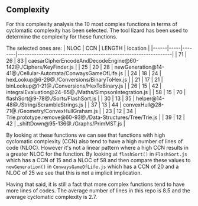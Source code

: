 ## Complexity
For this complexity analysis the 10 most complex functions in terms of cyclomatic complexity has been selected. The tool lizard has been used to determine the complexity for these functions.

The selected ones are:
| NLOC | CCN | LENGTH | location                                                        |
|------|-----|--------|-----------------------------------------------------------------|
| 71   | 26  | 83     | caesarCipherEncodeAndDecodeEngine@60-142@./Ciphers/KeyFinder.js |
| 25   | 20  | 28     | newGeneration@14-41@./Cellular-Automata/ConwaysGameOfLife.js    |
| 24   | 18  | 24     | hexLookup@6-29@./Conversions/BinaryToHex.js                     |
| 21   | 17  | 21     | binLookup@1-21@./Conversions/HexToBinary.js                     |
| 26   | 15  | 42     | integralEvaluation@24-65@./Maths/SimpsonIntegration.js          |
| 58   | 15  | 70     | flashSort@9-78@./Sorts/FlashSort.js                             |
| 30   | 13  | 35     | helper@14-48@./String/ScrambleStrings.js                        |
| 37   | 13  | 44     | convexHull@28-71@./Geometry/ConvexHullGraham.js                 |
| 23   | 12  | 34     | Trie.prototype.remove@60-93@./Data-Structures/Tree/Trie.js      |
| 39   | 12  | 42     | _shiftDown@95-136@./Graphs/PrimMST.js                           |

By looking at these functions we can see that functions with high cyclomatic complexity (CCN) also tend to have a high number of lines of code (NLOC). However it's not a linear pattern where a high CCN results in a greater NLOC for the function. By looking at `flashSort()` in `FlashSort.js` which has a CCN of 15 and a NLOC of 58 and then compare these values to `newGeneration()` in `ConwaysGameOfLife.js` which has a CCN of 20 and a NLOC of 25 we see that this is not a implicit implication. 

Having that said, it is still a fact that more complex functions tend to have more lines of codes. The average number of lines in this repo is 8.5 and the average cyclomatic complexity is 2.7.


